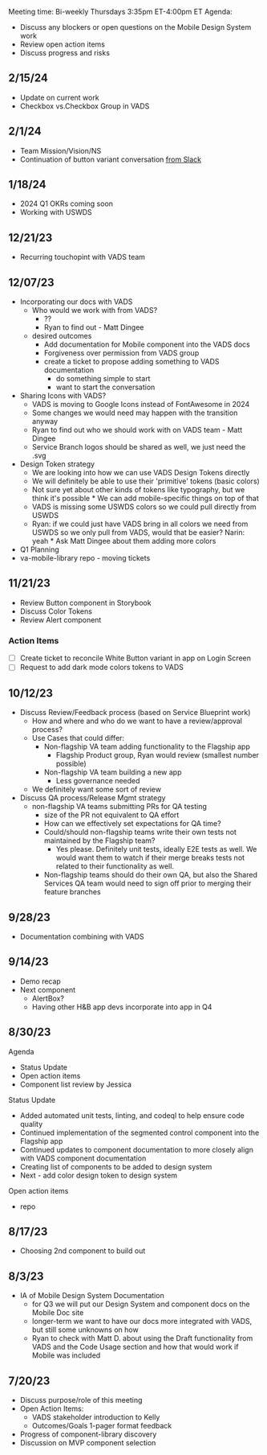 Meeting time: Bi-weekly Thursdays 3:35pm ET-4:00pm ET
Agenda:

*   Discuss any blockers or open questions on the Mobile Design System work
*   Review open action items
*   Discuss progress and risks 

## 2/15/24
*   Update on current work
*   Checkbox vs.Checkbox Group in VADS

## 2/1/24
*   Team Mission/Vision/NS
*   Continuation of button variant conversation [from Slack](https://dsva.slack.com/archives/C05HF9ULKJ4/p1706726774164179)

## 1/18/24
*   2024 Q1 OKRs coming soon
*   Working with USWDS

## 12/21/23
*   Recurring touchopint with VADS team

  
## 12/07/23
*   Incorporating our docs with VADS
    * Who would we work with from VADS?
      * ??
      * Ryan to find out - Matt Dingee
    * desired outcomes
      * Add documentation for Mobile component into the VADS docs
      * Forgiveness over permission from VADS group
      * create a ticket to propose adding something to VADS documentation
        * do something simple to start
        * want to start the conversation 
*   Sharing Icons with VADS?
    *   VADS is moving to Google Icons instead of FontAwesome in 2024
    *   Some changes we would need may happen with the transition anyway
    *   Ryan to find out who we should work with on VADS team - Matt Dingee
    *   Service Branch logos should be shared as well, we just need the .svg
*   Design Token strategy
    *   We are looking into how we can use VADS Design Tokens directly
      *   We will definitely be able to use their 'primitive' tokens (basic colors)
      *   Not sure yet about other kinds of tokens like typography, but we think it's possible
        *   We can add mobile-specific things on top of that
      *   VADS is missing some USWDS colors so we could pull directly from USWDS
      *   Ryan: if we could just have VADS bring in all colors we need from USWDS so we only pull from VADS, would that be easier?  Narin: yeah
        *   Ask Matt Dingee about them adding more colors
*   Q1 Planning
*   va-mobile-library repo - moving tickets
      
## 11/21/23
*   Review Button component in Storybook
*   Discuss Color Tokens
*   Review Alert component

### Action Items
- [ ] Create ticket to reconcile White Button variant in app on Login Screen
- [ ] Request to add dark mode colors tokens to VADS

## 10/12/23
*   Discuss Review/Feedback process (based on Service Blueprint work)
     -  How and where and who do we want to have a review/approval process?
     -  Use Cases that could differ:
        -   Non-flagship VA team adding functionality to the Flagship app
            -   Flagship Product group, Ryan would review (smallest number possible)
        -   Non-flagship VA team building a new app
            -   Less governance needed
     -   We definitely want some sort of review
*   Discuss QA process/Release Mgmt strategy
    -   non-flagship VA teams submitting PRs for QA testing
        -   size of the PR not equivalent to QA effort
        -   How can we effectively set expectations for QA time?
        -   Could/should non-flagship teams write their own tests not maintained by the Flagship team?
            -  Yes please.  Definitely unit tests, ideally E2E tests as well.  We would want them to watch if their merge breaks tests not related to their functionality as well.
        -   Non-flagship teams should do their own QA, but also the Shared Services QA team would need to sign off prior to merging their feature branches

  
## 9/28/23
*   Documentation combining with VADS

## 9/14/23
*   Demo recap
*   Next component
     -  AlertBox?
     -  Having other H&B app devs incorporate into app in Q4

## 8/30/23
Agenda
- Status Update
- Open action items
- Component list review by Jessica

Status Update
- Added automated unit tests, linting, and codeql to help ensure code quality
- Continued implementation of the segmented control component into the Flagship app
- Continued updates to component documentation to more closely align with VADS component documentation
- Creating list of components to be added to design system
- Next - add color design token to design system 

Open action items
- repo 

## 8/17/23
*   Choosing 2nd component to build out

## 8/3/23
*   IA of Mobile Design System Documentation
     -  for Q3 we will put our Design System and component docs on the Mobile Doc site
     -  longer-term we want to have our docs more integrated with VADS, but still some unknowns on how
       -  Ryan to check with Matt D. about using the Draft functionality from VADS and the Code Usage section and how that would work if Mobile was included

## 7/20/23
*   Discuss purpose/role of this meeting
*   Open Action Items:
     -  VADS stakeholder introduction to Kelly
     -  Outcomes/Goals 1-pager format feedback
*   Progress of component-library discovery
*   Discussion on MVP component selection          
